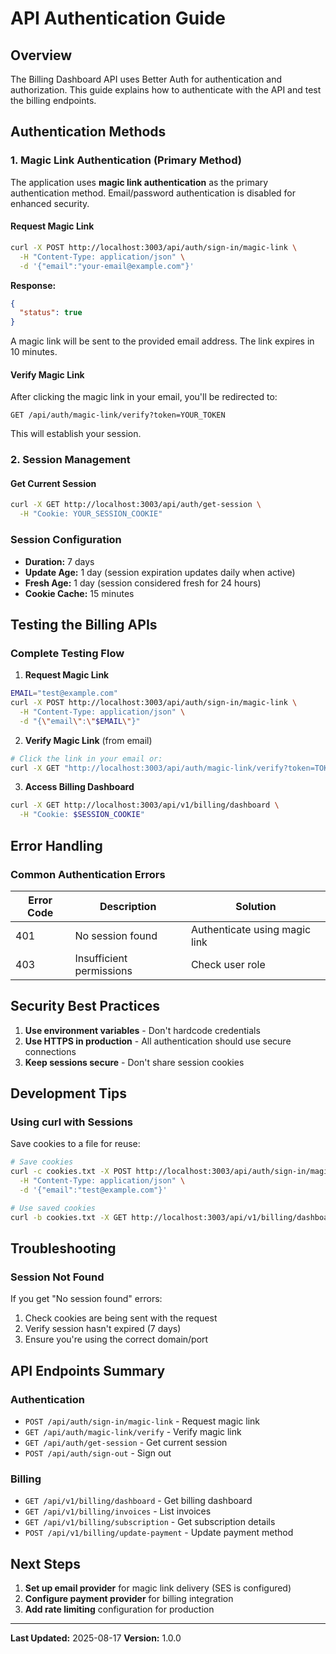 # API Authentication Guide

## Overview

The Billing Dashboard API uses Better Auth for authentication and authorization. This guide explains how to authenticate with the API and test the billing endpoints.

## Authentication Methods

### 1. Magic Link Authentication (Primary Method)

The application uses **magic link authentication** as the primary authentication method. Email/password authentication is disabled for enhanced security.

#### Request Magic Link

```bash
curl -X POST http://localhost:3003/api/auth/sign-in/magic-link \
  -H "Content-Type: application/json" \
  -d '{"email":"your-email@example.com"}'
```

**Response:**
```json
{
  "status": true
}
```

A magic link will be sent to the provided email address. The link expires in 10 minutes.

#### Verify Magic Link

After clicking the magic link in your email, you'll be redirected to:
```
GET /api/auth/magic-link/verify?token=YOUR_TOKEN
```

This will establish your session.

### 2. Session Management

#### Get Current Session

```bash
curl -X GET http://localhost:3003/api/auth/get-session \
  -H "Cookie: YOUR_SESSION_COOKIE"
```

### Session Configuration

- **Duration:** 7 days
- **Update Age:** 1 day (session expiration updates daily when active)
- **Fresh Age:** 1 day (session considered fresh for 24 hours)
- **Cookie Cache:** 15 minutes

## Testing the Billing APIs

### Complete Testing Flow

1. **Request Magic Link**
```bash
EMAIL="test@example.com"
curl -X POST http://localhost:3003/api/auth/sign-in/magic-link \
  -H "Content-Type: application/json" \
  -d "{\"email\":\"$EMAIL\"}"
```

2. **Verify Magic Link** (from email)
```bash
# Click the link in your email or:
curl -X GET "http://localhost:3003/api/auth/magic-link/verify?token=TOKEN_FROM_EMAIL"
```

3. **Access Billing Dashboard**
```bash
curl -X GET http://localhost:3003/api/v1/billing/dashboard \
  -H "Cookie: $SESSION_COOKIE"
```

## Error Handling

### Common Authentication Errors

| Error Code | Description | Solution |
|------------|-------------|----------|
| 401 | No session found | Authenticate using magic link |
| 403 | Insufficient permissions | Check user role |

## Security Best Practices

1. **Use environment variables** - Don't hardcode credentials
2. **Use HTTPS in production** - All authentication should use secure connections
3. **Keep sessions secure** - Don't share session cookies

## Development Tips

### Using curl with Sessions

Save cookies to a file for reuse:
```bash
# Save cookies
curl -c cookies.txt -X POST http://localhost:3003/api/auth/sign-in/magic-link \
  -H "Content-Type: application/json" \
  -d '{"email":"test@example.com"}'

# Use saved cookies
curl -b cookies.txt -X GET http://localhost:3003/api/v1/billing/dashboard
```

## Troubleshooting

### Session Not Found

If you get "No session found" errors:
1. Check cookies are being sent with the request
2. Verify session hasn't expired (7 days)
3. Ensure you're using the correct domain/port

## API Endpoints Summary

### Authentication
- `POST /api/auth/sign-in/magic-link` - Request magic link
- `GET /api/auth/magic-link/verify` - Verify magic link
- `GET /api/auth/get-session` - Get current session
- `POST /api/auth/sign-out` - Sign out

### Billing
- `GET /api/v1/billing/dashboard` - Get billing dashboard
- `GET /api/v1/billing/invoices` - List invoices
- `GET /api/v1/billing/subscription` - Get subscription details
- `POST /api/v1/billing/update-payment` - Update payment method

## Next Steps

1. **Set up email provider** for magic link delivery (SES is configured)
2. **Configure payment provider** for billing integration
3. **Add rate limiting** configuration for production

---

**Last Updated:** 2025-08-17
**Version:** 1.0.0